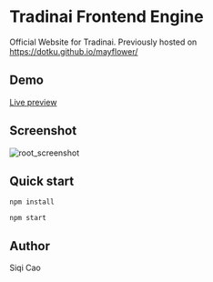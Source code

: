# Tradinai Frontend Engine
Official Website for Tradinai.
Previously hosted on https://dotku.github.io/mayflower/

## Demo
[Live preview](https://root-template.netlify.com/)

## Screenshot

![root_screenshot](https://user-images.githubusercontent.com/25878302/61295297-029b0880-a7d8-11e9-84dd-21bb9acc9bb7.jpg)

## Quick start

```
npm install 

npm start
```

## Author
Siqi Cao
